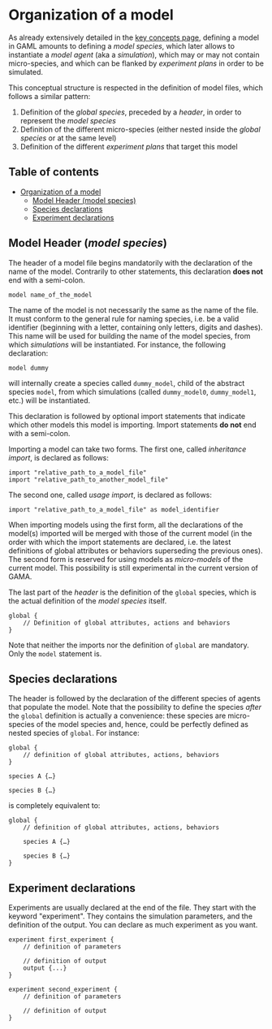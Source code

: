 
# Organization of a model

As already extensively detailed in the [key concepts page](G__KeyConcepts), defining a model in GAML amounts to defining a _model species_, which later allows to instantiate a _model agent_ (aka a _simulation_), which may or may not contain micro-species, and which can be flanked by _experiment plans_ in order to be simulated.

This conceptual structure is respected in the definition of model files, which follows a similar pattern:

1. Definition of the _global species_, preceded by a _header_, in order to represent the _model species_
1. Definition of the different micro-species (either nested inside the _global species_ or at the same level)
1. Definition of the different _experiment plans_ that target this model


## Table of contents 

* [Organization of a model](#organization-of-a-model-under-construction)
	* [Model Header (model species)](#model-header-model-species)
	* [Species declarations](#species-declarations)
	* [Experiment declarations](#experiment-declarations)



## Model Header (_model species_)

The header of a model file begins mandatorily with the declaration of the name of the model. Contrarily to other statements, this declaration **does not** end with a semi-colon.
```
model name_of_the_model
```
The name of the model is not necessarily the same as the name of the file. It must conform to the general rule for naming species, i.e. be a valid identifier (beginning with a letter, containing only letters, digits and dashes). This name will be used for building the name of the model species, from which _simulations_ will be instantiated. For instance, the following declaration:
```
model dummy
```
will internally create a species called `dummy_model`, child of the abstract species `model`, from which simulations (called `dummy_model0`, `dummy_model1`, etc.) will be instantiated.

This declaration is followed by optional import statements that indicate which other models this model is importing. Import statements **do not** end with a semi-colon.

Importing a model can take two forms. The first one, called _inheritance import_, is declared as follows:
```
import "relative_path_to_a_model_file"
import "relative_path_to_another_model_file"
```
The second one, called _usage import_, is declared as follows:
```
import "relative_path_to_a_model_file" as model_identifier
```
When importing models using the first form, all the declarations of the model(s) imported will be merged with those of the current model (in the order with which the import statements are declared, i.e. the latest definitions of global attributes or behaviors superseding the previous ones).
The second form is reserved for using models as _micro-models_ of the current model. This possibility is still experimental in the current version of GAMA.

The last part of the _header_ is the definition of the `global` species, which is the actual definition of the _model species_ itself.
```
global {
    // Definition of global attributes, actions and behaviors
}
```

Note that neither the imports nor the definition of `global` are mandatory. Only the `model` statement is.



## Species declarations

The header is followed by the declaration of the different species of agents that populate the model. Note that the possibility to define the species _after_ the `global` definition is actually a convenience: these species are micro-species of the model species and, hence, could be perfectly defined as nested species of `global`. For instance:
```
global {
    // definition of global attributes, actions, behaviors
}

species A {…}

species B {…}
```
is completely equivalent to:
```
global {
    // definition of global attributes, actions, behaviors

    species A {…}

    species B {…}
}
```


## Experiment declarations

Experiments are usually declared at the end of the file. They start with the keyword "experiment". They contains the simulation parameters, and the definition of the output. You can declare as much experiment as you want.

```
experiment first_experiment {
    // definition of parameters

    // definition of output
    output {...}
}

experiment second_experiment {
    // definition of parameters

    // definition of output
}
```